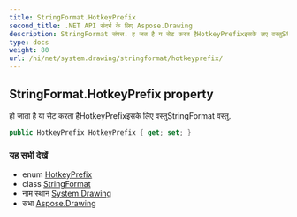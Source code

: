 ```yaml
---
title: StringFormat.HotkeyPrefix
second_title: .NET API संदर्भ के लिए Aspose.Drawing
description: StringFormat संपत्त. ह जत है य सेट करत हैHotkeyPrefixइसके लए वस्तुStringFormat वस्तु.
type: docs
weight: 80
url: /hi/net/system.drawing/stringformat/hotkeyprefix/
---
```

## StringFormat.HotkeyPrefix property

हो जाता है या सेट करता हैHotkeyPrefixइसके लिए वस्तुStringFormat वस्तु.

```csharp
public HotkeyPrefix HotkeyPrefix { get; set; }
```

### यह सभी देखें

* enum [HotkeyPrefix](../../../system.drawing.text/hotkeyprefix/)
* class [StringFormat](../)
* नाम स्थान [System.Drawing](../../stringformat/)
* सभा [Aspose.Drawing](../../../)


